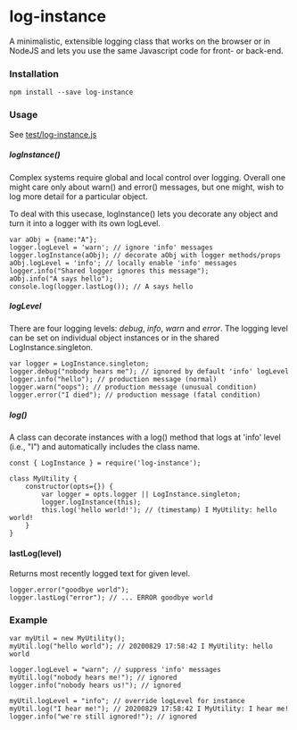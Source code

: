 # log-instance
A minimalistic, extensible logging class that works on the browser or in NodeJS 
and lets you use the same Javascript code for front- or back-end.

### Installation
```
npm install --save log-instance
```
### Usage
See [test/log-instance.js](https://github.com/oyamist/log-instance/blob/master/test/log-instance.js)

##### logInstance()
Complex systems require global and local control over logging.
Overall one might care only about warn() and error() messages,
but one might, wish to log more detail for a particular
object. 

To deal with this usecase, logInstance() lets you decorate any object
and turn it into a logger with its own logLevel.

```
var aObj = {name:"A"};
logger.logLevel = 'warn'; // ignore 'info' messages
logger.logInstance(aObj); // decorate aObj with logger methods/props
aObj.logLevel = 'info'; // locally enable 'info' messages
logger.info("Shared logger ignores this message");
aObj.info("A says hello");
console.log(logger.lastLog()); // A says hello
```

##### logLevel
There are four logging levels: _debug_, _info_, _warn_ and _error_.
The logging level can be set on individual object instances or in 
the shared LogInstance.singleton.

```
var logger = LogInstance.singleton;
logger.debug("nobody hears me"); // ignored by default 'info' logLevel
logger.info("hello"); // production message (normal)
logger.warn("oops"); // production message (unusual condition)
logger.error("I died"); // production message (fatal condition)
```

##### log()
A class can decorate instances with a log() method
that logs at 'info' level (i.e., "I") and automatically
includes the class name.

```
const { LogInstance } = require('log-instance');

class MyUtility {
    constructor(opts={}) {
        var logger = opts.logger || LogInstance.singleton;
        logger.logInstance(this);
        this.log('hello world!'); // (timestamp) I MyUtility: hello world!
    }
}

```

#### lastLog(level)
Returns most recently logged text for given level.

```
logger.error("goodbye world");
logger.lastLog("error"); // ... ERROR goodbye world
```

### Example
```
var myUtil = new MyUtility();
myUtil.log("hello world"); // 20200829 17:58:42 I MyUtility: hello world

logger.logLevel = "warn"; // suppress 'info' messages
myUtil.log("nobody hears me!"); // ignored
logger.info("nobody hears us!"); // ignored

myUtil.logLevel = "info"; // override logLevel for instance
myUtil.log("I hear me!"); // 20200829 17:58:42 I MyUtility: I hear me!
logger.info("we're still ignored!"); // ignored
```


